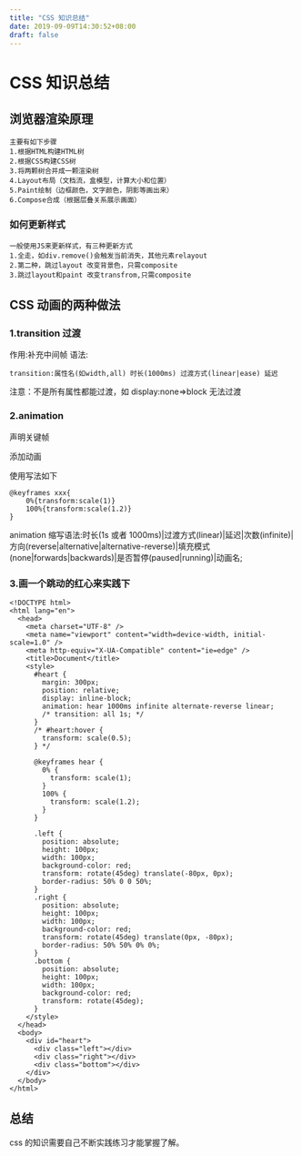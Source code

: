 ```yaml
---
title: "CSS 知识总结"
date: 2019-09-09T14:30:52+08:00
draft: false
---
```


# CSS 知识总结

## 浏览器渲染原理

    主要有如下步骤
    1.根据HTML构建HTML树
    2.根据CSS构建CSS树
    3.将两颗树合并成一颗渲染树
    4.Layout布局（文档流，盒模型，计算大小和位置）
    5.Paint绘制（边框颜色，文字颜色，阴影等画出来）
    6.Compose合成（根据层叠关系展示画面）

### 如何更新样式

    一般使用JS来更新样式，有三种更新方式
    1.全走，如div.remove()会触发当前消失，其他元素relayout
    2.第二种，跳过layout 改变背景色，只需composite
    3.跳过layout和paint 改变transfrom,只需composite

## CSS 动画的两种做法

### 1.transition 过渡

作用:补充中间帧
语法:

    transition:属性名(如width,all) 时长(1000ms) 过渡方式(linear|ease) 延迟

注意：不是所有属性都能过渡，如 display:none=>block 无法过渡

### 2.animation

声明关键帧

添加动画

使用写法如下

```
@keyframes xxx{
    0%{transform:scale(1)}
    100%{transform:scale(1.2)}
}

```

animation 缩写语法:时长(1s 或者 1000ms)|过渡方式(linear)|延迟|次数(infinite)|方向(reverse|alternative|alternative-reverse)|填充模式(none|forwards|backwards)|是否暂停(paused|running)|动画名;

### 3.画一个跳动的红心来实践下

```
<!DOCTYPE html>
<html lang="en">
  <head>
    <meta charset="UTF-8" />
    <meta name="viewport" content="width=device-width, initial-scale=1.0" />
    <meta http-equiv="X-UA-Compatible" content="ie=edge" />
    <title>Document</title>
    <style>
      #heart {
        margin: 300px;
        position: relative;
        display: inline-block;
        animation: hear 1000ms infinite alternate-reverse linear;
        /* transition: all 1s; */
      }
      /* #heart:hover {
        transform: scale(0.5);
      } */

      @keyframes hear {
        0% {
          transform: scale(1);
        }
        100% {
          transform: scale(1.2);
        }
      }

      .left {
        position: absolute;
        height: 100px;
        width: 100px;
        background-color: red;
        transform: rotate(45deg) translate(-80px, 0px);
        border-radius: 50% 0 0 50%;
      }
      .right {
        position: absolute;
        height: 100px;
        width: 100px;
        background-color: red;
        transform: rotate(45deg) translate(0px, -80px);
        border-radius: 50% 50% 0% 0%;
      }
      .bottom {
        position: absolute;
        height: 100px;
        width: 100px;
        background-color: red;
        transform: rotate(45deg);
      }
    </style>
  </head>
  <body>
    <div id="heart">
      <div class="left"></div>
      <div class="right"></div>
      <div class="bottom"></div>
    </div>
  </body>
</html>

```

## 总结

css 的知识需要自己不断实践练习才能掌握了解。
